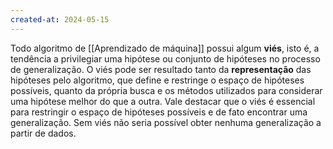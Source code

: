 ```yaml
---
created-at: 2024-05-15
---
```


Todo algoritmo de [[Aprendizado de máquina]] possui algum **viés**, isto é, a tendência a privilegiar uma hipótese ou conjunto de hipóteses no processo de generalização. O viés pode ser resultado tanto da **representação** das hipóteses pelo algoritmo, que define e restringe o espaço de hipóteses possíveis, quanto da própria busca e os métodos utilizados para considerar uma hipótese melhor do que a outra. Vale destacar que o viés é essencial para restringir o espaço de hipóteses possíveis e de fato encontrar uma generalização. Sem viés não seria possível obter nenhuma generalização a partir de dados.
